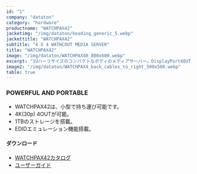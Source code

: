 ```yaml
---
id: "1"
company: "dataton"
category: "hardware"
productname: "WATCHPAX42"
jacketimg: "/img/dataton/heading_generic_5.webp"
jackettitle: "WATCHPAX42"
subtitle: "4 X 4 WATHCOUT MEDIA SERVER"
title: "WATCHPAX42"
image: "/img/dataton/WATCHPAX40_800x600.webp"
excerpt: "1Uハーフサイズのコンパクトなボディのメディアサーバー。DisplayPort4OUT EDIDエミュレータ機能付き"
image2: "/img/dataton/WATCHPAX4_back_cables_to_right_500x500.webp"
table: true
---
```

### POWERFUL AND PORTABLE
* WATCHPAX42は、小型で持ち運び可能です。
* 4K(30p) 4OUTが可能。
* 1TBのストレージを搭載。
* EDIDエミュレーション機能搭載。

#### ダウンロード
* [WATCHPAX42カタログ](https://cdn.dataton.com/Files-PDF-etc/product-sheets/3364B_Dataton_WATCHPAX_42_cutsheet.pdf)
* [ユーザーガイド](https://cdn.dataton.com/Files-PDF-etc/userguides/Dataton_WATCHPAX_42_Users_Guide.pdf)

